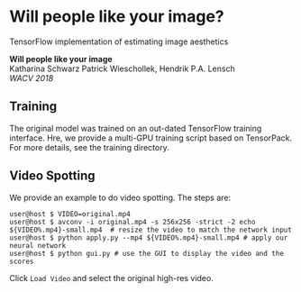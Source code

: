 # Will people like your image?

TensorFlow implementation of estimating image aesthetics

**Will people like your image**<br>
Katharina Schwarz Patrick Wieschollek, Hendrik P.A. Lensch<br>
*WACV 2018*


## Training

The original model was trained on an out-dated TensorFlow training interface. Hre, we provide a multi-GPU training script based on TensorPack.
For more details, see the training directory.

## Video Spotting

We provide an example to do video spotting. The steps are:

```console
user@host $ VIDEO=original.mp4
user@host $ avconv -i original.mp4 -s 256x256 -strict -2 echo ${VIDEO%.mp4}-small.mp4  # resize the video to match the network input
user@host $ python apply.py --mp4 ${VIDEO%.mp4}-small.mp4 # apply our neural network
user@host $ python gui.py # use the GUI to display the video and the scores
```

Click `Load Video` and select the original high-res video.
